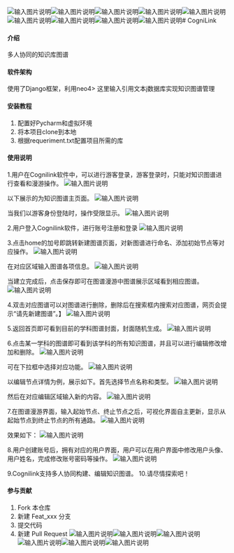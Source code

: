 ![输入图片说明](static/assets/16.png)![输入图片说明](static/assets/14.png)![输入图片说明](static/assets/13.png)![输入图片说明](static/assets/10.png)![输入图片说明](static/assets/9.png)![输入图片说明](static/assets/8.png)![输入图片说明](static/assets/7.png)![输入图片说明](static/assets/6.png)![输入图片说明](static/assets/4.png)# CogniLink

#### 介绍
多人协同的知识库图谱

#### 软件架构
使用了Django框架，利用neo4> 这里输入引用文本j数据库实现知识图谱管理


#### 安装教程

1.  配置好Pycharm和虚拟环境
2.  将本项目clone到本地
3.  根据requeriment.txt配置项目所需的库

#### 使用说明
1.用户在Cognilink软件中，可以进行游客登录，游客登录时，只能对知识图谱进行查看和漫游操作。
![输入图片说明](static/assets/1.png)
 
以下展示的为知识图谱主页面。
![输入图片说明](static/assets/2.png)
 
当我们以游客身份登陆时，操作受限显示。
![输入图片说明](static/assets/3.png)
 
2.用户登入Cognilink软件，进行账号注册和登录
![输入图片说明](static/assets/4.png)
 
3.点击home的加号即跳转新建图谱页面，对新图谱进行命名、添加初始节点等对应操作。
![输入图片说明](static/assets/5.png)
 
在对应区域输入图谱各项信息。
![输入图片说明](static/assets/6.png)
 
当建立完成后，点击保存即可在图谱漫游中图谱展示区域看到相应图谱。
![输入图片说明](static/assets/7.png)
 
4.双击对应图谱可以对图谱进行删除，删除后在搜索框内搜索对应图谱，网页会提示“请先新建图谱”。】
![输入图片说明](static/assets/8.png)
 
5.返回首页即可看到目前的学科图谱封面，封面随机生成。
![输入图片说明](static/assets/9.png)
 
6.点击某一学科的图谱即可看到该学科的所有知识图谱，并且可以进行编辑修改增加和删除。
![输入图片说明](static/assets/10.png)
 
可在下拉框中选择对应功能。
![输入图片说明](static/assets/11.png)
 
以编辑节点详情为例，展示如下。首先选择节点名称和类型。
![输入图片说明](static/assets/12.png)
 
然后在对应编辑区域输入新的内容。
![输入图片说明](static/assets/13.png)
 
7.在图谱漫游界面，输入起始节点、终止节点之后，可视化界面自主更新，显示从起始节点到终止节点的所有通路。
![输入图片说明](static/assets/14.png)
 
效果如下：
![输入图片说明](static/assets/15.png)
 
8.用户创建账号后，拥有对应的用户界面，用户可以在用户界面中修改用户头像、用户姓名，完成修改账号密码等操作。
![输入图片说明](static/assets/16.png)
 
9.Cognilink支持多人协同构建、编辑知识图谱。
10.请尽情探索吧！

#### 参与贡献

1.  Fork 本仓库
2.  新建 Feat_xxx 分支
3.  提交代码
4.  新建 Pull Request
![输入图片说明](static/assets/1.png)![输入图片说明](static/assets/3.png)![输入图片说明](static/assets/5.png)![输入图片说明](static/assets/11.png)![输入图片说明](static/assets/12.png)![输入图片说明](static/assets/15.png)